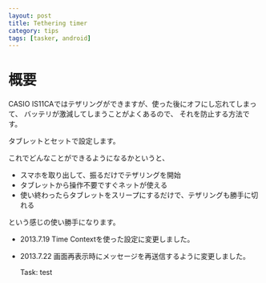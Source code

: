 ```yaml
---
layout: post
title: Tethering timer
category: tips
tags: [tasker, android]
---
```


# 概要

CASIO IS11CAではテザリングができますが、使った後にオフにし忘れてしまって、
バッテリが激減してしまうことがよくあるので、
それを防止する方法です。

タブレットとセットで設定します。

これでどんなことができるようになるかというと、

* スマホを取り出して、振るだけでテザリングを開始
* タブレットから操作不要ですぐネットが使える
* 使い終わったらタブレットをスリープにするだけで、テザリングも勝手に切れる

という感じの使い勝手になります。

* 2013.7.19 Time Contextを使った設定に変更しました。
* 2013.7.22 画面再表示時にメッセージを再送信するように変更しました。


    Task: test


